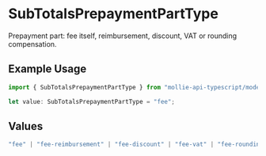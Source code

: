 # SubTotalsPrepaymentPartType

Prepayment part: fee itself, reimbursement, discount, VAT or rounding compensation.

## Example Usage

```typescript
import { SubTotalsPrepaymentPartType } from "mollie-api-typescript/models";

let value: SubTotalsPrepaymentPartType = "fee";
```

## Values

```typescript
"fee" | "fee-reimbursement" | "fee-discount" | "fee-vat" | "fee-rounding-compensation"
```